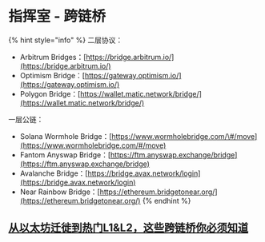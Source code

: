 # 指挥室 - 跨链桥

{% hint style="info" %}
二层协议：

* Arbitrum Bridges：[https://bridge.arbitrum.io/](https://bridge.arbitrum.io/)
* Optimism Bridge：[https://gateway.optimism.io/](https://gateway.optimism.io/)
* Polygon Bridge：[https://wallet.matic.network/bridge/](https://wallet.matic.network/bridge/)

一层公链：

* Solana Wormhole Bridge：[https://www.wormholebridge.com/\#/move](https://www.wormholebridge.com/#/move)
* Fantom Anyswap Bridge：[https://ftm.anyswap.exchange/bridge](https://ftm.anyswap.exchange/bridge)
* Avalanche Bridge：[https://bridge.avax.network/login](https://bridge.avax.network/login)
* Near Rainbow Bridge：[https://ethereum.bridgetonear.org/](https://ethereum.bridgetonear.org/)
{% endhint %}

## [从以太坊迁徙到热门L1&L2，这些跨链桥你必须知道](https://www.163.com/dy/article/GJQ1V4CG0514832I.html)

